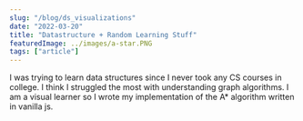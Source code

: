 ```yaml
---
slug: "/blog/ds_visualizations"
date: "2022-03-20"
title: "Datastructure + Random Learning Stuff"
featuredImage: ../images/a-star.PNG
tags: ["article"]
---
```


I was trying to learn data structures since I never took any CS courses in college. I think I struggled the most with understanding graph algorithms. I am a visual learner so I wrote my implementation of the A* algorithm written in vanilla js.






